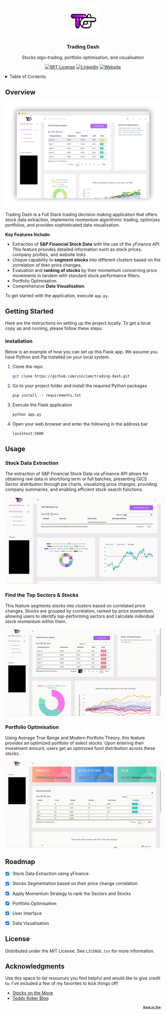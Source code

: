 <!-- HEADER -->
<a id="readme-top"></a>

<br />
<div align="center">
  <a href="https://github.com/vinc1am/trading-dash">
    <img src="assets/images/logo.svg" alt="Logo" width="100" height="100">
  </a>

  <h3 align="center">Trading Dash</h3>

  <p align="center">
    Stocks algo-trading, portfolio optimisation, and visualisation
    <br />
  </p>

  [![MIT License][license-shield]][license-url]
  [![LinkedIn][linkedin-shield]][linkedin-url]
  [![Website][website-shield]][website-url]

</div>

<details>
  <summary>Table of Contents</summary>
  <ol>
    <li>
      <a href="#about-the-project">Overview</a>
    </li>
    <li>
      <a href="#getting-started">Installation</a>
    </li>
    <li><a href="#usage">Usage</a></li>
    <li><a href="#roadmap">Roadmap</a></li>
    <li><a href="#license">License</a></li>
    <li><a href="#acknowledgments">Acknowledgments</a></li>
  </ol>
</details>



<!-- Overview -->
## Overview

![Product Name Screen Shot](assets/images/pj04-img01.png)

Trading Dash is a Full Stack trading decision making application that offers stock data extraction, implements momentum algorithmic trading, optimizes portfolios, and provides sophisticated data visualisation.

**Key Features Include:**

* Extraction of **S&P Financial Stock Data** with the use of the yFinance API. This feature provides detailed information such as stock prices, company profiles, and website links.
* Unique capability to **segment stocks** into different clusters based on the correlation of their price changes.
* Evaluation and **ranking of stocks** by their momentum concerning price movements in tandem with standard stock performance filters.
* Portfolio Optimisation.
* Comprehensive **Data Visualisation**.

To get started with the application, execute `app.py`. 



<!-- GETTING STARTED -->
## Getting Started

Here are the instructions on setting up the project locally. To get a local copy up and running, please follow these steps:

### Installation

Below is an example of how you can set up this Flask app. We assume you have Python and Pip installed on your local system.

1. Clone the repo
   ```sh
   git clone https://github.com/vinc1am/trading-dash.git
   ```
2. Go to your project folder and install the required Python packages
   ```sh
   pip install -r requirements.txt
   ```
3. Execute the Flask application
   ```sh
   python app.py
   ```
4. Open your web browser and enter the following in the address bar
   ```sh
   localhost:5000
   ```



<!-- USAGE EXAMPLES -->
## Usage

### Stock Data Extraction
The extraction of S&P Financial Stock Data via yFinance API allows for obtaining raw data in short/long term or full batches, presenting GICS Sector distribution through pie charts, visualizing price changes, providing company summaries, and enabling efficient stock search functions.

![Stock Data Extraction](assets/images/pj_gif_1.gif)

### Find the Top Sectors & Stocks

This feature segments stocks into clusters based on correlated price changes. Stocks are grouped by correlation, ranked by price momentum, allowing users to identify top-performing sectors and calculate individual stock momentum within them.

![Top Sectors & Stocks](assets/images/pj_gif_2.gif)

### Portfolio Optimisation
Using Average True Range and Modern Portfolio Theory, this feature provides an optimized portfolio of select stocks. Upon entering their investment amount, users get an optimized fund distribution across these stocks.

![Portfolio Optimisation](assets/images/pj_gif_3.gif)






<!-- ROADMAP -->
## Roadmap

- [x] Stock Data Extraction using yFinance
- [x] Stocks Segmentation based on their price change correlation
- [x] Apply Momentum Strategy to rank the Sectors and Stocks
- [x] Portfolio Optimisation
- [x] User Interface
- [x] Data Visualisation



<!-- LICENSE -->
## License

Distributed under the MIT License. See `LICENSE.txt` for more information.



<!-- ACKNOWLEDGMENTS -->
## Acknowledgments

Use this space to list resources you find helpful and would like to give credit to. I've included a few of my favorites to kick things off!


* [Stocks on the Move](https://www.amazon.com/gp/product/1511466146/ref=as_li_qf_asin_il_tl?ie=UTF8&tag=teddykoker-20&creative=9325&linkCode=as2&creativeASIN=1511466146&linkId=92abe2e8f3dd2c9b9cc7d23fa6693dc5)
* [Teddy Koker Blog](https://teddykoker.com/2019/05/momentum-strategy-from-stocks-on-the-move-in-python/)

<p align="right" style="font-family:verdana;font-size:80%;color:blue"><b><a href="#readme-top" >Back to Top</a></b></p>



<!-- MARKDOWN LINKS & IMAGES -->
[license-shield]: https://img.shields.io/badge/License-MIT-yellow.svg
[license-url]: https://opensource.org/licenses/MIT
[website-shield]: https://img.shields.io/badge/Website-blue.svg
[website-url]: https://www.vinc1am.com
[linkedin-shield]: https://img.shields.io/badge/LinkedIn-blue.svg
[linkedin-url]: https://www.linkedin.com/in/vinc1am/

